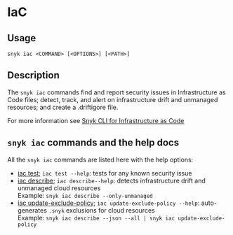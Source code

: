 # IaC

## Usage

`snyk iac <COMMAND> [<OPTIONS>] [<PATH>]`

## Description

The `snyk iac` commands find and report security issues in Infrastructure as Code files; detect, track, and alert on infrastructure drift and unmanaged resources; and create a .driftigore file.

For more information see [Snyk CLI for Infrastructure as Code](https://docs.snyk.io/products/snyk-infrastructure-as-code/snyk-cli-for-infrastructure-as-code)

## `snyk iac` commands and the help docs

All the `snyk iac` commands are listed here with the help options:

- [iac test](iac-test.md); `iac test --help`: tests for any known security issue
- [iac describe](iac-describe.md); `iac describe--help`: detects infrastructure drift and unmanaged cloud resources\
  Example: `snyk iac describe --only-unmanaged`&#x20;
- [iac update-exclude-policy](iac-update-exclude-policy.md); `iac update-exclude-policy --help`: auto-generates `.snyk` exclusions for cloud resources\
  Example: `snyk iac describe --json --all | snyk iac update-exclude-policy`
